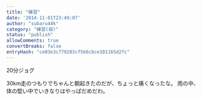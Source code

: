 ```yaml
---
title: "練習"
date: '2014-11-01T23:49:07'
author: "subaru44k"
category: "練習(弱)"
status: "publish"
allowComments: true
convertBreaks: false
entryHash: "ce03e3c779283cf566cbce101165d2fc"
---
```

20分ジョグ

30km走のつもりでちゃんと朝起きたのだが、ちょっと痛くなったな。
雨の中、体の堅い中でいきなりはやっぱだめだわ。
